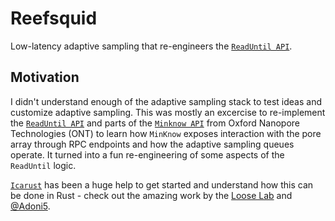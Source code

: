 # Reefsquid

Low-latency adaptive sampling that re-engineers the [`ReadUntil API`](https://github.com/nanoporetech/read_until_api).

## Motivation

I didn't understand enough of the adaptive sampling stack to test ideas and customize adaptive sampling. This was mostly an excercise to re-implement the [`ReadUntil API`](https://github.com/nanoporetech/read_until_api) and parts of the [`Minknow API`](https://github.com/nanoporetech/minknow_api/tree/master/proto/minknow_api) from Oxford Nanopore Technologies (ONT) to learn how `MinKnow` exposes interaction with the pore array through RPC endpoints and how the adaptive sampling queues operate. It turned into a fun re-engineering of some aspects of the `ReadUntil` logic.

[`Icarust`](https://github.com/LooseLab/Icarust) has been a huge help to get started and understand how this can be done in Rust - check out the amazing work by the [Loose Lab](https://github.com/LooseLab) and [@Adoni5](https://github.com/Adoni5).
